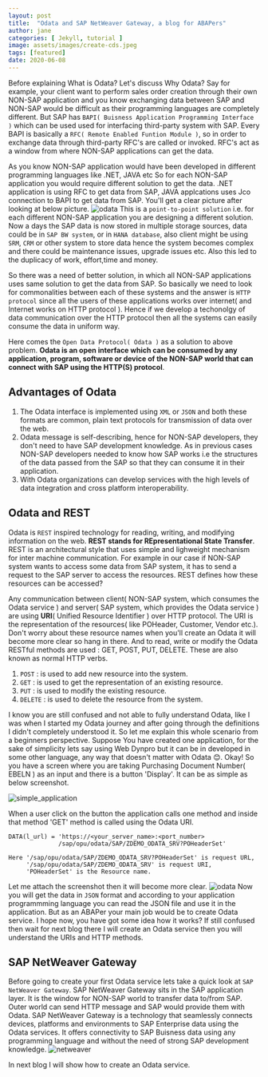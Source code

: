 ```yaml
---
layout: post
title:  "Odata and SAP NetWeaver Gateway, a blog for ABAPers"
author: jane
categories: [ Jekyll, tutorial ]
image: assets/images/create-cds.jpeg
tags: [featured]
date: 2020-06-08
---
```

Before explaining What is Odata? Let's discuss Why Odata? Say for example, your client want to perform sales order creation through their own NON-SAP application and you know exchanging data  between SAP and NON-SAP would be difficult as their programming languages are completely different. But SAP has `BAPI( Buisness Application Programming Interface )` which can be used used for interfacing third-party system with SAP. Every BAPI is basically a `RFC( Remote Enabled Funtion Module )`, so in order to exchange data through third-party RFC's are called or invoked. RFC's act as a window from where NON-SAP applications can get the data.

As you know NON-SAP application would have been developed in different programming languages like .NET, JAVA etc So for each NON-SAP application you would require different solution to get the data. .NET application is using RFC to get data from SAP, JAVA applcations uses Jco connection to BAPI to get data from SAP. You'll get a clear picture after looking at below picture.
![odata](https://lh3.googleusercontent.com/pw/ACtC-3cARzTsCFIJPT3iE3tJh9y0e36I6abmPpQ2yxez8h4cQKHthMj8cQFmq0gS0gRNjwQk1BygoYYu59sKPMLMIL7Qf8KdAVm5Nef1xY4pSuQ4TRfScQqxYnz1Ynni0LYKFEbzYpXK0DuYkhNT0oqHF5QE=w1029-h526-no?authuser=0)
This is a `point-to-point solution` i.e. for each different NON-SAP application you are designing a different solution. Now a days the SAP data is now stored in multiple storage sources, data could be in `SAP BW system`, or in `HANA database`, also client might be using `SRM`, `CRM` or other system to store data hence the system becomes complex and there could be maintenance issues, upgrade issues etc. Also this led to the duplicacy of work, effort,time and money.

So there was a need of better solution, in which all NON-SAP applications uses same solution to get the data from SAP. So basically we need to look for commonalities between each of these systems and the answer is `HTTP protocol` since all the users of these applications works over internet( and Internet works on HTTP protocol ). Hence if we develop a techonolgy of data communication over the HTTP protocol then all the systems can easily consume the data in uniform way.

Here comes the `Open Data Protocol( Odata )` as a solution to above problem. **Odata is an open interface which can be consumed by any application, program, software or device of the NON-SAP world that can connect with SAP using the HTTP(S) protocol**.

## Advantages of Odata 
1. The Odata interface is implemented using `XML` or `JSON` and both these formats are common, plain text protocols for transmission of data over the web.
2. Odata message is self-describing, hence for NON-SAP developers, they don't need to have SAP development knowledge. As in previous cases NON-SAP developers needed to know how SAP works i.e the structures of the data passed from the SAP so that they can consume it in their application.
3. With Odata organizations can develop services with the high levels of data integration and cross platform interoperability.

## Odata and REST
Odata is `REST` inspired technology for reading, writing, and modifying information on the web. **REST stands for REpresentational State Transfer**. REST is an architectural style that uses simple and lighweight mechanism for inter machine communication. For example in our case if NON-SAP system wants to access some data from SAP system, it has to send a request to the SAP server to access the resources. REST defines how these resources can be accessed?

Any communication between client( NON-SAP system, which consumes the Odata service ) and server( SAP system, which provides the Odata service ) are using **URI**( Unified Resource Identifier ) over HTTP protocol. The URI is the representation of the resources( like POHeader, Customer, Vendor etc.). Don't worry about these resource names when you'll create an Odata it will become more clear so hang in there. And to read, write or modify the Odata RESTful methods are used : GET, POST, PUT, DELETE. These are also known as normal HTTP verbs.
1. `POST`   : is used to add new resource into the system.
2. `GET`    : is used to get the representation of an existing resource.
3. `PUT`    : is used to modify the existing resource.
4. `DELETE` : is used to delete the resource from the system.

I know you are still confused and not able to fully understand Odata, like I was when I started my Odata journey and after going through the definitions I didn't completely understood it. So let me explain this whole scenario from a beginners perspective. Suppose You have created one application, for the sake of simplicity lets say using Web Dynpro but it can be in developed in some other language, any way that doesn't matter with Odata &#128522;. Okay! So you have a screen where you are taking Purchasing Document Number( EBELN ) as an input and there is a button 'Display'. It can be as simple as below screenshot.

![simple_application](https://lh3.googleusercontent.com/pw/ACtC-3cSYhxg9rz39OjM8gbEli31Hpid7BoNmBXWT_KjiD3iJKXkhOtQ_i3-xNCt7UsIFnuuopI1AxgjzP8JWqoMmAk7KG2kNLJO9dmVh8egMvKl-eoysuoy2GkMOaR9cD1af3wEiQfosWM1_lhFyzQGHQ7Y=w478-h176-no?authuser=0)

When a user click on the button the application calls one method and inside that method 'GET' method is called using the Odata URI.
```
DATA(l_url) = 'https://<your_server_name>:<port_number>
              /sap/opu/odata/SAP/ZDEMO_ODATA_SRV?POHeaderSet'

Here '/sap/opu/odata/SAP/ZDEMO_ODATA_SRV?POHeaderSet' is request URL,
     '/sap/opu/odata/SAP/ZDEMO_ODATA_SRV' is request URI,
     'POHeaderSet' is the Resource name. 
```
Let me attach the screenshot then it will become more clear.
![odata](https://lh3.googleusercontent.com/pw/ACtC-3diQuFLpsvbLMgf_o6q2wkAJn6tE48xD2-w5viB3R6PJFxzwtHWPTHu57oS2trlwRKRqAf9HecKUs8OX0XaflRs_q6CnK7nN6UYG6XpW07RmjwHwHOnVwzrJNCbe9kMbyFLgHbGHi68ZNkwSBWqbXXS=w1370-h276-no?authuser=0)
Now you will get the data in `JSON` format and according to your application programmming language you can read the JSON file and use it in the application. But as an ABAPer your main job would be to create Odata service.
I hope now, you have got some idea how it works? If still confused then wait for next blog there I will create an Odata service then you will understand the URIs and HTTP methods.

## SAP NetWeaver Gateway
Before going to create your first Odata service lets take a quick look at `SAP NetWeaver Gateway`.
SAP NetWeaver Gateway sits in the SAP application layer. It is the window for NON-SAP world to transfer data to/from SAP. Outer world can send HTTP message and SAP would provide them with Odata. SAP NetWeaver Gateway is a technology that seamlessly connects devices, platforms and environments to SAP Enterprise data using the Odata services. It offers connectivity to SAP Buisness data using any programming language and without the need of strong SAP development knowledge.
![netweaver](https://lh3.googleusercontent.com/pw/ACtC-3dBGkkp0Q18NXRBJGm8GpxgNAb6Scvfyaxp65pMyVbJrdxmDcdCC-grA89H0cW2KJ_xEC56McbFigrfLfk7dqTUVHozPBoM9YlZCvtX_uf7ifo75j-zpissuZpuDNo0IYVmh4-bbSWlcpjRVl7u0nxH=w731-h304-no?authuser=0)

In next blog I will show how to create an Odata service.